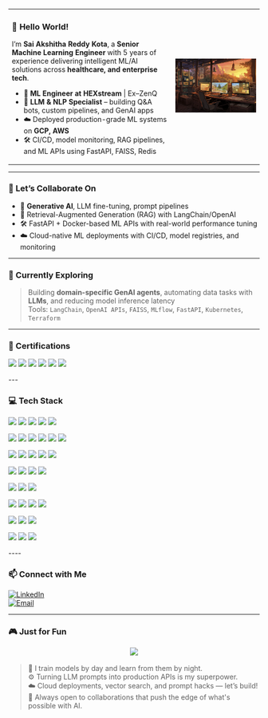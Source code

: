 <table>
  <tr>
    <td valign="top" width="65%">

### 👋 Hello World!

I’m **Sai Akshitha Reddy Kota**, a **Senior Machine Learning Engineer** with 5 years of experience delivering intelligent ML/AI solutions across **healthcare, and enterprise tech**.

- 💼 **ML Engineer at HEXstream** | Ex–ZenQ  
- 🧠 **LLM & NLP Specialist** – building Q&A bots, custom pipelines, and GenAI apps  
- ☁️ Deployed production-grade ML systems on **GCP, AWS**  
- 🛠️ CI/CD, model monitoring, RAG pipelines, and ML APIs using FastAPI, FAISS, Redis  

</td>
<td valign="middle" align="center" width="35%">
  <img src="https://github.com/saiakshitha33/saiakshitha33/blob/main/beautiful-office-space-cartoon-style.jpg" alt="Avatar" width="300"/>
</td>
</tr>
</table>

---

### 🚀 Let’s Collaborate On

- 🧠 **Generative AI**, LLM fine-tuning, prompt pipelines  
- 🤖 Retrieval-Augmented Generation (RAG) with LangChain/OpenAI  
- 🛠️ FastAPI + Docker-based ML APIs with real-world performance tuning  
- ☁️ Cloud-native ML deployments with CI/CD, model registries, and monitoring  

---

### 🧪 Currently Exploring

> Building **domain-specific GenAI agents**, automating data tasks with **LLMs**, and reducing model inference latency  
> Tools: `LangChain`, `OpenAI APIs`, `FAISS`, `MLflow`, `FastAPI`, `Kubernetes`, `Terraform`


---

### 📜 Certifications

<p align="left">
  <a href="#"><img src="https://img.shields.io/badge/LLM%20Applications-FF6F00?logo=OpenAI&logoColor=white&style=for-the-badge"/></a>
  <a href="#"><img src="https://img.shields.io/badge/MLOps–Vertex%20AI-4285F4?logo=googlecloud&logoColor=white&style=for-the-badge"/></a>
  <a href="#"><img src="https://img.shields.io/badge/AWS%20Machine%20Learning-232F3E?logo=amazonaws&logoColor=white&style=for-the-badge"/></a>
  <a href="#"><img src="https://img.shields.io/badge/GCP–Professional%20ML%20Engineer-4285F4?logo=googlecloud&logoColor=white&style=for-the-badge"/></a>
  <a href="#"><img src="https://img.shields.io/badge/IBM%20Data%20Science-054ADA?logo=ibm&logoColor=white&style=for-the-badge"/></a>
  <a href="#"><img src="https://img.shields.io/badge/DeepLearning.AI–Specialization-272727?logo=coursera&logoColor=white&style=for-the-badge"/></a>
</p>
---


### 💻 Tech Stack

<p>
  <!-- Core Languages & Frameworks -->
  <img src="https://img.shields.io/badge/Python-3670A0?style=flat-square&logo=python&logoColor=white"/>
  <img src="https://img.shields.io/badge/Transformers-FF6F00?style=flat-square&logo=huggingface&logoColor=white"/>
  <img src="https://img.shields.io/badge/FastAPI-005571?style=flat-square&logo=fastapi&logoColor=white"/>
  <img src="https://img.shields.io/badge/Flask-000000?style=flat-square&logo=flask&logoColor=white"/>
  <img src="https://img.shields.io/badge/LoRA/QLoRA-272727?style=flat-square&logo=openai&logoColor=white"/>
</p>

<p>
  <!-- Cloud Platforms & MLOps -->
  <img src="https://img.shields.io/badge/GCP-4285F4?style=flat-square&logo=googlecloud&logoColor=white"/>
  <img src="https://img.shields.io/badge/Vertex%20AI-34A853?style=flat-square&logo=googlecloud&logoColor=white"/>
  <img src="https://img.shields.io/badge/Cloud%20Run-4285F4?style=flat-square&logo=googlecloud&logoColor=white"/>
  <img src="https://img.shields.io/badge/Cloud%20Functions-34A853?style=flat-square&logo=googlecloud&logoColor=white"/>
  <img src="https://img.shields.io/badge/AWS-232F3E?style=flat-square&logo=amazonaws&logoColor=white"/>
  <img src="https://img.shields.io/badge/Azure-0078D4?style=flat-square&logo=microsoftazure&logoColor=white"/>
</p>

<p>
  <!-- Vector Databases & RAG -->
  <img src="https://img.shields.io/badge/FAISS-000000?style=flat-square&logo=vector&logoColor=white"/>
  <img src="https://img.shields.io/badge/Pinecone-0052CC?style=flat-square&logoColor=white"/>
  <img src="https://img.shields.io/badge/Qdrant-9D3DFD?style=flat-square&logoColor=white"/>
  <img src="https://img.shields.io/badge/pgvector-336791?style=flat-square&logo=postgresql&logoColor=white"/>
  <img src="https://img.shields.io/badge/RAG%20Pipelines-272727?style=flat-square&logo=github&logoColor=white"/>
</p>

<p>
  <!-- Deployment, Containers, DevOps -->
  <img src="https://img.shields.io/badge/Docker-2496ED?style=flat-square&logo=docker&logoColor=white"/>
  <img src="https://img.shields.io/badge/Kubernetes-326CE5?style=flat-square&logo=kubernetes&logoColor=white"/>
  <img src="https://img.shields.io/badge/Terraform-7B42BC?style=flat-square&logo=terraform&logoColor=white"/>
  <img src="https://img.shields.io/badge/GitHub%20Actions-2088FF?style=flat-square&logo=githubactions&logoColor=white"/>
</p>

<p>
  <!-- MLOps Tools -->
  <img src="https://img.shields.io/badge/MLflow-003C5E?style=flat-square&logo=mlflow&logoColor=white"/>
  <img src="https://img.shields.io/badge/Prometheus-E6522C?style=flat-square&logo=prometheus&logoColor=white"/>
  <img src="https://img.shields.io/badge/OAuth2-0078D4?style=flat-square&logoColor=white"/>
</p>

<p>
  <!-- OCR, Document AI, and NLP -->
  <img src="https://img.shields.io/badge/OCR-Tesseract-blueviolet?style=flat-square&logo=google&logoColor=white"/>
  <img src="https://img.shields.io/badge/Document%20AI-0A66C2?style=flat-square&logo=google&logoColor=white"/>
  <img src="https://img.shields.io/badge/LayoutLM-family-orange?style=flat-square&logo=huggingface&logoColor=white"/>
  <img src="https://img.shields.io/badge/NER%20%26%20RE-NLP-green?style=flat-square&logo=spacy&logoColor=white"/>
</p>

<p>
  <!-- Language Models & Open Source LMs -->
  <img src="https://img.shields.io/badge/Llama%20%7C%20Mistral%20%7C%20Phi--3%20%7C%20Nemotron-000000?style=flat-square&logo=meta&logoColor=white"/>
  <img src="https://img.shields.io/badge/OpenAI%20APIs-412991?style=flat-square&logo=openai&logoColor=white"/>
  <img src="https://img.shields.io/badge/Hugging%20Face-FF6F00?style=flat-square&logo=huggingface&logoColor=white"/>
</p>

<p>
  <!-- Other Skills -->
  <img src="https://img.shields.io/badge/JSON%20Schema-272727?style=flat-square&logo=json&logoColor=white"/>
  <img src="https://img.shields.io/badge/SQL-4479A1?style=flat-square&logo=postgresql&logoColor=white"/>
  <img src="https://img.shields.io/badge/PHI%2FPII%20Masking-FF5733?style=flat-square&logo=security&logoColor=white"/>

</p>
----

### 📫 Connect with Me

[![LinkedIn](https://img.shields.io/badge/LinkedIn-blue?logo=linkedin&style=flat-square)](https://www.linkedin.com/in/p-va/)  
[![Email](https://img.shields.io/badge/Email-D14836?logo=gmail&logoColor=white&style=flat-square)](mailto:your.email@example.com)

---

### 🎮 Just for Fun

<p align="center">
  <img src="https://media.giphy.com/media/1kkxWqT5nvLXupUTwK/giphy.gif" width="250" />
</p>

> 🧠 I train models by day and learn from them by night.  
> ⚙️ Turning LLM prompts into production APIs is my superpower.  
> ☁️ Cloud deployments, vector search, and prompt hacks — let’s build!  
> 🚀 Always open to collaborations that push the edge of what's possible with AI.


